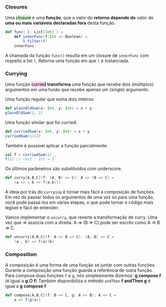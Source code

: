 ### Closures
Uma <mark style="background: #BBFABBA6;">closure</mark> é uma **função**, que o valor do **retorno depende do** valor de **uma ou mais variáveis declaradas fora** desta função.
```scala
def func( l: List[Int] ) =
	def innerFunc(f:Int => Boolean) =
		l.filter(f)
	innerFunc
```
A chamada da função ``func()`` resulta em um closure de ``innerFunc`` com respeito a list ``l``.
Retorna uma função em que ``l`` é instanciada.

### Currying
Uma função <mark style="background: #FFB8EBA6;">curried</mark> **transforma** uma função que recebe dois (múltiplos) argumentos em uma funão que recebe apenas um (single) argumento.

Uma função regular que soma dois inteiros:
```scala
def plainOldSum(x: Int, y: Int) = x + y
plainOldSum(1, 2)
```
Uma função similar que foi curried:
```scala
def curriedSum(x: Int, y: Int) = x + y
curriedSum(1)(2)
```
Também é possível aplicar a função parcialmente:
```scala
val f = curriedSum(1) _
f(2) // res2 : Int = 3
```
Os últimos parâmetros são substituídos com underscore.

```scala
def curry[A,B,C](f: (A, B) => C): A => (B => C) = 
	(a => ( b => f(a,b)))
```
A ideia por trás do `currying` é tornar mais fácil a composição de funções. Em vez de passar todos os argumentos de uma vez só para uma função, você pode passá-los em várias etapas, o que pode tornar o código mais legível e fácil de entender.

Vamos implementar o ``uncurry``, que reverte a transformação de curry.
Uma vez que => associa com a direita. A => (B => C) pode ser escrito como A => B => C.
```scala
def uncurry[A,B,C](f: A => B => C): (A, B) => C = 
	(a , b) => f(a)(b)
```

### Composition
A composição é uma forma de uma função se juntar com outras funções. Durante a composição uma função guarda a referência de outra função.
Para compose duas funções ``f`` e ``g``, nós simplesmente dizemos:
	**g compose f** (é igual a **g ○ f**)
Também disponibiliza o método ``andThen``
	**f andThen g** é igual a **g compose f**

```scala
def compose[A,B,C](f: B => C, g: A => B): A => C = 
	a => f(g(a))
```

